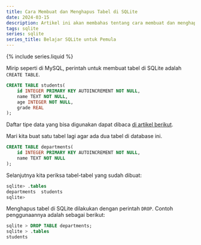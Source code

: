 ```yaml
---
title: Cara Membuat dan Menghapus Tabel di SQLite
date: 2024-03-15
description: Artikel ini akan membahas tentang cara membuat dan menghapus tabel di SQLite.
tags: sqlite
series: sqlite
series_title: Belajar SQLite untuk Pemula
---
```


{% include series.liquid %}

Mirip seperti di MySQL, perintah untuk membuat tabel di SQLite adalah  `CREATE TABLE`.

```sql
CREATE TABLE students(
	id INTEGER PRIMARY KEY AUTOINCREMENT NOT NULL,
	name TEXT NOT NULL,
	age INTEGER NOT NULL,
	grade REAL
);
```

Daftar tipe data yang bisa digunakan dapat dibaca  [di artikel berikut](https://www.baguzzzaji.com/?p=47).

Mari kita buat satu tabel lagi agar ada dua tabel di database ini.

```sql
CREATE TABLE departments(
	id INTEGER PRIMARY KEY AUTOINCREMENT NOT NULL, 
	name TEXT NOT NULL
);

```

Selanjutnya kita periksa tabel-tabel yang sudah dibuat:

```sql
sqlite> .tables
departments  students   
sqlite> 
```

Menghapus tabel di SQLite dilakukan dengan perintah  `DROP`. Contoh penggunaannya adalah sebagai berikut:

```sql
sqlite > DROP TABLE departments;
sqlite > .tables
students
```